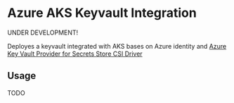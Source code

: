 # Azure AKS Keyvault Integration 

UNDER DEVELOPMENT!

Deployes a keyvault integrated with AKS bases on Azure identity and 
[Azure Key Vault Provider for Secrets Store CSI Driver](https://github.com/Azure/secrets-store-csi-driver-provider-azure)

## Usage
TODO